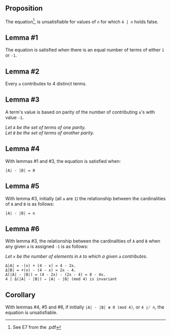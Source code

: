 ## Proposition
The equation[^1], is unsatisfiable for values of `n` for which `4 | n` holds false.

## Lemma #1
The equation is satisfied when there is an equal number of terms of either `1` or `-1`.

## Lemma #2
Every `a` contributes to 4 distinct terms.

## Lemma #3
A term's value is based on parity of the number of contributing `a`'s with value `-1`.

*Let `A` be the set of terms of one parity.*<br>
*Let `B` be the set of terms of another parity.*<br>

## Lemma #4
With lemmas #1 and #3, the equation is satisfied when:
```
|A| - |B| = 0
```

## Lemma #5
With lemma #3, initially (all `a` are `1`) the relationship between the cardinalities of `A` and `B` is as follows:
```
|A| - |B| = n
```

## Lemma #6
With lemma #3, the relationship between the cardinalities of `A` and `B` when any given `a` is assigned `-1` is as follows:

*Let `x` be the number of elements in `A` to which a given `a` contributes.*<br>
```
Δ|A| = -(x) + (4 - x) = 4 - 2x.
Δ|B| = +(x) - (4 - x) = 2x - 4.
Δ(|A| - |B|) = (4 - 2x) - (2x - 4) = 8 - 4x.
4 | Δ(|A| - |B|) ⇒ |A| - |B| (mod 4) is invariant
```

## Corollary
With lemmas #4, #5 and #6, if initially `|A| - |B| ≇ 0 (mod 4)`, or `4 ∤ n`, the equation is unsatisfiable.

[^1]: See E7 from the .pdf